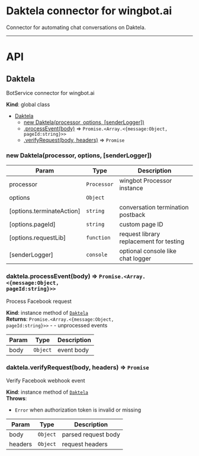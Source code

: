 # Daktela connector for wingbot.ai

Connector for automating chat conversations on Daktela.

-----------------

# API
<a name="Daktela"></a>

## Daktela
BotService connector for wingbot.ai

**Kind**: global class  

* [Daktela](#Daktela)
    * [new Daktela(processor, options, [senderLogger])](#new_Daktela_new)
    * [.processEvent(body)](#Daktela+processEvent) ⇒ <code>Promise.&lt;Array.&lt;{message:Object, pageId:string}&gt;&gt;</code>
    * [.verifyRequest(body, headers)](#Daktela+verifyRequest) ⇒ <code>Promise</code>

<a name="new_Daktela_new"></a>

### new Daktela(processor, options, [senderLogger])

| Param | Type | Description |
| --- | --- | --- |
| processor | <code>Processor</code> | wingbot Processor instance |
| options | <code>Object</code> |  |
| [options.terminateAction] | <code>string</code> | conversation termination postback |
| [options.pageId] | <code>string</code> | custom page ID |
| [options.requestLib] | <code>function</code> | request library replacement for testing |
| [senderLogger] | <code>console</code> | optional console like chat logger |

<a name="Daktela+processEvent"></a>

### daktela.processEvent(body) ⇒ <code>Promise.&lt;Array.&lt;{message:Object, pageId:string}&gt;&gt;</code>
Process Facebook request

**Kind**: instance method of [<code>Daktela</code>](#Daktela)  
**Returns**: <code>Promise.&lt;Array.&lt;{message:Object, pageId:string}&gt;&gt;</code> - - unprocessed events  

| Param | Type | Description |
| --- | --- | --- |
| body | <code>Object</code> | event body |

<a name="Daktela+verifyRequest"></a>

### daktela.verifyRequest(body, headers) ⇒ <code>Promise</code>
Verify Facebook webhook event

**Kind**: instance method of [<code>Daktela</code>](#Daktela)  
**Throws**:

- <code>Error</code> when authorization token is invalid or missing


| Param | Type | Description |
| --- | --- | --- |
| body | <code>Object</code> | parsed request body |
| headers | <code>Object</code> | request headers |

